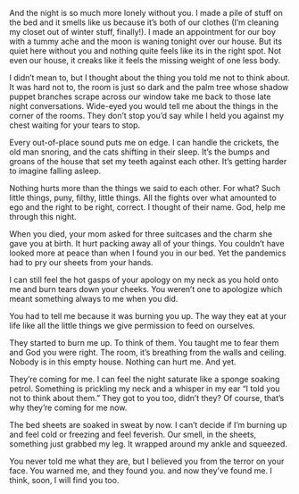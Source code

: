  

And the night is so much more lonely without you. I made a pile of stuff on the bed and it smells like us because it’s both of our clothes (I’m cleaning my closet out of winter stuff, finally!). I made an appointment for our boy with a tummy ache and the moon is waning tonight over our house. But its quiet here without you and nothing quite feels like its in the right spot. Not even our house, it creaks like it feels the missing weight of one less body. 

I didn’t mean to, but I thought about the thing you told me not to think about. It was hard not to, the room is just so dark and the palm tree whose shadow puppet branches scrape across our window take me back to those late night conversations. Wide-eyed you would tell me about the things in the corner of the rooms. They don’t stop you’d say while I held you against my chest waiting for your tears to stop. 

Every out-of-place sound puts me on edge. I can handle the crickets, the old man snoring, and the cats shifting in their sleep. It’s the bumps and groans of the house that set my teeth against each other. It’s getting harder to imagine falling asleep. 

Nothing hurts more than the things we said to each other. For what? Such little things, puny, filthy, little things. All the fights over what amounted to ego and the right to be right, correct. I thought of their name. God, help me through this night.

When you died, your mom asked for three suitcases and the charm she gave you at birth. It hurt packing away all of your things. You couldn’t have looked more at peace than when I found you in our bed. Yet the pandemics had to pry our sheets from your hands.

I can still feel the hot gasps of your apology on my neck as you hold onto me and burn tears down your cheeks. You weren’t one to apologize which meant something always to me when you did. 

You had to tell me because it was burning you up. The way they eat at your life like all the little things we give permission to feed on ourselves.

They started to burn me up. To think of them. You taught me to fear them and God you were right. The room, it’s breathing from the walls and ceiling. Nobody is in this empty house. Nothing can hurt me. And yet. 

They’re coming for me. I can feel the night saturate like a sponge soaking petrol. Something is prickling my neck and a whisper in my ear “I told you not to think about them.” They got to you too, didn’t they? Of course, that’s why they’re coming for me now. 

The bed sheets are soaked in sweat by now. I can’t decide if I’m burning up and feel cold or freezing and feel feverish. Our smell, in the sheets, something just grabbed my leg. It wrapped around my ankle and squeezed. 

You never told me what they are, but I believed you from the terror on your face. You warned me, and they found you. and now they’ve found me. I think, soon, I will find you too.